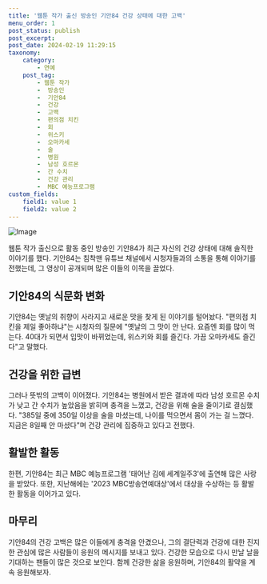 ```yaml
---
title: '웹툰 작가 출신 방송인 기안84 건강 상태에 대한 고백'
menu_order: 1
post_status: publish
post_excerpt: 
post_date: 2024-02-19 11:29:15
taxonomy:
    category:
        - 연예
    post_tag:
        - 웹툰 작가
        -  방송인
        -  기안84
        -  건강
        -  고백
        -  편의점 치킨
        -  회
        -  위스키
        -  오마카세
        -  술
        -  병원
        -  남성 호르몬
        -  간 수치
        -  건강 관리
        -  MBC 예능프로그램
custom_fields:
    field1: value 1
    field2: value 2
---
```


![Image](https://ssl.pstatic.net/mimgnews/image/408/2024/02/13/0000214604_001_20240213071809399.JPG?type=w540)

웹툰 작가 출신으로 활동 중인 방송인 기안84가 최근 자신의 건강 상태에 대해 솔직한 이야기를 했다. 기안84는 침착맨 유튜브 채널에서 시청자들과의 소통을 통해 이야기를 전했는데, 그 영상이 공개되며 많은 이들의 이목을 끌었다. 
## 기안84의 식문화 변화
기안84는 옛날의 취향이 사라지고 새로운 맛을 찾게 된 이야기를 털어놨다. "편의점 치킨을 제일 좋아하냐"는 시청자의 질문에 "옛날의 그 맛이 안 난다. 요즘엔 회를 많이 먹는다. 40대가 되면서 입맛이 바뀌었는데, 위스키와 회를 즐긴다. 가끔 오마카세도 즐긴다"고 말했다. 
## 건강을 위한 급변
그러나 뜻밖의 고백이 이어졌다. 기안84는 병원에서 받은 결과에 따라 남성 호르몬 수치가 낮고 간 수치가 높았음을 밝히며 충격을 느꼈고, 건강을 위해 술을 줄이기로 결심했다. "385일 중에 350일 이상을 술을 마셨는데, 나이를 먹으면서 몸이 가는 걸 느꼈다. 지금은 8일째 안 마셨다"며 건강 관리에 집중하고 있다고 전했다. 
## 활발한 활동
한편, 기안84는 최근 MBC 예능프로그램 '태어난 김에 세계일주3'에 출연해 많은 사랑을 받았다. 또한, 지난해에는 '2023 MBC방송연예대상'에서 대상을 수상하는 등 활발한 활동을 이어가고 있다. 
## 마무리
기안84의 건강 고백은 많은 이들에게 충격을 안겼으나, 그의 결단력과 건강에 대한 진지한 관심에 많은 사람들이 응원의 메시지를 보내고 있다. 건강한 모습으로 다시 만날 날을 기대하는 팬들이 많은 것으로 보인다. 함께 건강한 삶을 응원하며, 기안84의 활약을 계속 응원해보자.
